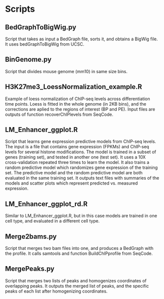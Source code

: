 # Scripts

## BedGraphToBigWig.py
Script that takes as input a BedGraph file, sorts it, and obtains a BigWig file. It uses bedGraphToBigWig from UCSC.

## BinGenome.py
Script that divides mouse genome (mm10) in same size bins.

## H3K27me3_LoessNormalization_example.R
Example of loess normalization of ChIP-seq levels across differentiation time points. Loess is fitted in the whole genome (in 2KB bins), and the corrections are aplied to the regions of interest (BP and PE). Input files are outputs of function recoverChIPlevels from SeqCode.

## LM_Enhancer_ggplot.R
Script that learns gene expression predictive models from ChIP-seq levels. The input is a file that contains gene expression (FPKMs) and ChIP-seq levels for several histone modifications. The model is trained in a subset of genes (training set), and tested in another one (test set). It uses a 10X cross-validation repeated three times to learn the model. It also trains a random predictive model which randomizes gene expression of the training set. The predictive model and the random predictive model are both evaluated in the same training set. It outputs text files with summaries of the models and scatter plots which represent predicted vs. measured expression.

## LM_Enhancer_ggplot_rd.R
Similar to LM_Enhancer_ggplot.R, but in this case models are trained in one cell type, and evaluated in a different cell type.

## Merge2bams.py
Script that merges two bam files into one, and produces a BedGraph with the profile. It calls samtools and function BuildChIPprofile from SeqCode.

## MergePeaks.py
Script that merges two lists of peaks and homogenizes coordinates of overlapping peaks. It outputs the merged list of peaks, and the specific peaks of each list after homogenizing coordinates.
